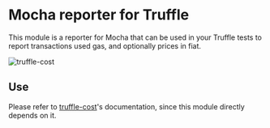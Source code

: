 # Mocha reporter for Truffle

This module is a reporter for Mocha that can be used in your Truffle tests to report transactions used gas, and optionally prices in fiat.

![truffle-cost](https://raw.githubusercontent.com/guix77/truffle-cost/gh-pages/truffle-cost.png)

## Use

Please refer to [truffle-cost](https://github.com/guix77/truffle-cost)'s documentation, since this module directly depends on it.
